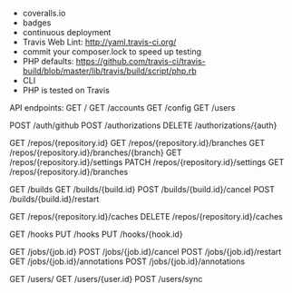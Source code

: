 - coveralls.io
- badges
- continuous deployment
- Travis Web Lint: http://yaml.travis-ci.org/
- commit your composer.lock to speed up testing
- PHP defaults: https://github.com/travis-ci/travis-build/blob/master/lib/travis/build/script/php.rb
- CLI
- PHP is tested on Travis

API endpoints:
GET    /
GET    /accounts
GET    /config
GET    /users

POST   /auth/github
POST   /authorizations
DELETE /authorizations/{auth}


GET   /repos/{repository.id}
GET   /repos/{repository.id}/branches
GET   /repos/{repository.id}/branches/{branch}
GET   /repos/{repository.id}/settings
PATCH /repos/{repository.id}/settings
GET /repos/{repository.id}/branches

GET  /builds
GET  /builds/{build.id}
POST /builds/{build.id}/cancel
POST /builds/{build.id}/restart

GET /repos/{repository.id}/caches
DELETE /repos/{repository.id}/caches

GET /hooks
PUT /hooks
PUT /hooks/{hook.id}

GET  /jobs/{job.id}
POST /jobs/{job.id}/cancel
POST /jobs/{job.id}/restart
GET  /jobs/{job.id}/annotations
POST /jobs/{job.id}/annotations

GET  /users/
GET  /users/{user.id}
POST /users/sync